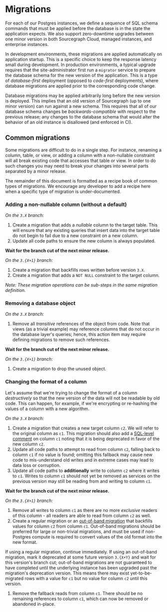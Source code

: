 # Migrations

For each of our Postgres instances, we define a sequence of SQL schema commands that must be applied before the database is in the state the application expects. We also support zero-downtime upgrades between one minor version in both Sourcegraph Cloud, managed instances, and enterprise instances.

In development environments, these migrations are applied automatically on application startup. This is a specific choice to keep the response latency small during development. In production environments, a typical upgrade requires that the site-administrator first run a `migrator` service to prepare the database schema for the new version of the application. This is a type of _database-first_ deployment (opposed to _code-first_ deployments), where database migrations are applied prior to the corresponding code change.

Database migrations may be applied arbitrarily long before the new version is deployed. This implies that an old version of Sourcegraph (up to one minor version) can run against a new schema. This requires that all of our database schema changes be *backwards-compatible* with respect to the previous release; any changes to the database schema that would alter the behavior of an old instance is disallowed (and enforced in CI).

## Common migrations

Some migrations are difficult to do in a single step. For instance, renaming a column, table, or view, or adding a column with a non-nullable constraint will all break existing code that accesses that table or view. In order to do such changes you may need to break your changes into several parts separated by a minor release.

The remainder of this document is formatted as a recipe book of common types of migrations. We encourage any developer to add a recipe here when a specific type of migration is under-documented.

### Adding a non-nullable column (without a default)

_On the `3.X` branch:_

1. Create a migration that adds a _nullable_ column to the target table. This will ensure that any existing queries that insert data into the target table do not begin to fail due to a new constraint on a new column.
1. Update all code paths to ensure the new column is always populated.

**Wait for the branch cut of the next minor release.**

_On the `3.{X+1}` branch:_

1. Create a migration that backfills rows written before version `3.X`.
1. Create a migration that adds a `NOT NULL` constraint to the target column.

_Note: These migration operations can be sub-steps in the same migration definition._

### Removing a database object

_On the `3.X` branch:_

1. Remove all _transitive_ references of the object from code. Note that views (as a trivial example) may reference columns that do not occur in the database layer's queries; hence, this action item may require defining migrations to remove such references.

**Wait for the branch cut of the next minor release.**

_On the `3.{X+1}` branch:_

1. Create a migration to drop the unused object.

### Changing the format of a column

Let's assume that we're trying to change the format of a column _destructively_ so that the new version of the data will not be readable by old code. This can happen, for example, if we're encrypting or re-hashing the values of a column with a new algorithm.

_On the `3.X` branch:_

1. Create a migration that creates a new target column `c2`. We will refer to the original column as `c1`. This migration should also add a [SQL-level comment](https://www.postgresql.org/docs/12/sql-comment.html) on column `c1` noting that it is being deprecated in favor of the new column `c2`.
1. Update all code paths to attempt to read from column `c2`, falling back to column `c1` if no value is found; omitting this fallback may cause new code to mis-understand old writes and in extreme cases may lead to data loss or corruption.
1. Update all code paths to **additionally** write to column `c2` where it writes to `c1`. Writes to column `c1` should not yet be removed as services on the previous version may still be reading from and writing to column `c1`.

**Wait for the branch cut of the next minor release.**

_On the `3.{X+1}` branch:_

1. Remove all writes to column `c1` as there are no more _exclusive_ readers of this column - all readers are able to read from column `c2` as well.
1. Create a regular migration or an [out-of-band migration](../oobmigrations.md) that backfills values for column `c2` from column `c1`. Out-of-band migrations should be preferred for large or non-trivial migrations, and must be used if non-Postgres compute is required to convert values of the old format into the new format.

If using a regular migration, continue immediately. If using an out-of-band migration, mark it deprecated at some future version `3.{X+Y}` and wait for this version's branch cut; out-of-band migrations are not guaranteed to have completed until the underlying instance has been upgraded past the migration's deprecation version. This means there may exist yet-to-be-migrated rows with a value for `c1` but no value for column `c2` until this version.

1. Remove the fallback reads from column `c1`. There should be no remaining references to column `c1`, which can now be removed or abandoned in-place.
